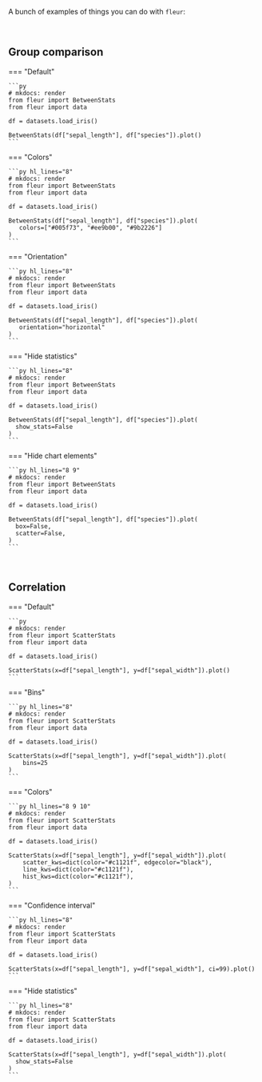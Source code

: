 A bunch of examples of things you can do with `fleur`:

<br>

## Group comparison

=== "Default"

    ```py
    # mkdocs: render
    from fleur import BetweenStats
    from fleur import data

    df = datasets.load_iris()

    BetweenStats(df["sepal_length"], df["species"]).plot()
    ```

=== "Colors"

    ```py hl_lines="8"
    # mkdocs: render
    from fleur import BetweenStats
    from fleur import data

    df = datasets.load_iris()

    BetweenStats(df["sepal_length"], df["species"]).plot(
       colors=["#005f73", "#ee9b00", "#9b2226"]
    )
    ```

=== "Orientation"

    ```py hl_lines="8"
    # mkdocs: render
    from fleur import BetweenStats
    from fleur import data

    df = datasets.load_iris()

    BetweenStats(df["sepal_length"], df["species"]).plot(
       orientation="horizontal"
    )
    ```

=== "Hide statistics"

    ```py hl_lines="8"
    # mkdocs: render
    from fleur import BetweenStats
    from fleur import data

    df = datasets.load_iris()

    BetweenStats(df["sepal_length"], df["species"]).plot(
      show_stats=False
    )
    ```

=== "Hide chart elements"

    ```py hl_lines="8 9"
    # mkdocs: render
    from fleur import BetweenStats
    from fleur import data

    df = datasets.load_iris()

    BetweenStats(df["sepal_length"], df["species"]).plot(
      box=False,
      scatter=False,
    )
    ```

<br>

## Correlation

=== "Default"

    ```py
    # mkdocs: render
    from fleur import ScatterStats
    from fleur import data

    df = datasets.load_iris()

    ScatterStats(x=df["sepal_length"], y=df["sepal_width"]).plot()
    ```

=== "Bins"

    ```py hl_lines="8"
    # mkdocs: render
    from fleur import ScatterStats
    from fleur import data

    df = datasets.load_iris()

    ScatterStats(x=df["sepal_length"], y=df["sepal_width"]).plot(
        bins=25
    )
    ```

=== "Colors"

    ```py hl_lines="8 9 10"
    # mkdocs: render
    from fleur import ScatterStats
    from fleur import data

    df = datasets.load_iris()

    ScatterStats(x=df["sepal_length"], y=df["sepal_width"]).plot(
        scatter_kws=dict(color="#c1121f", edgecolor="black"),
        line_kws=dict(color="#c1121f"),
        hist_kws=dict(color="#c1121f"),
    )
    ```

=== "Confidence interval"

    ```py hl_lines="8"
    # mkdocs: render
    from fleur import ScatterStats
    from fleur import data

    df = datasets.load_iris()

    ScatterStats(x=df["sepal_length"], y=df["sepal_width"], ci=99).plot()
    ```

=== "Hide statistics"

    ```py hl_lines="8"
    # mkdocs: render
    from fleur import ScatterStats
    from fleur import data

    df = datasets.load_iris()

    ScatterStats(x=df["sepal_length"], y=df["sepal_width"]).plot(
      show_stats=False
    )
    ```
